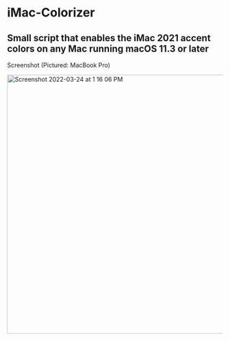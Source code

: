 # iMac-Colorizer
## Small script that enables the iMac 2021 accent colors on any Mac running macOS 11.3 or later

Screenshot (Pictured: MacBook Pro)

<img width="604" alt="Screenshot 2022-03-24 at 1 16 06 PM" src="https://user-images.githubusercontent.com/79454774/159914609-659fe2e6-ec22-4c57-a47a-152101726c59.png">
